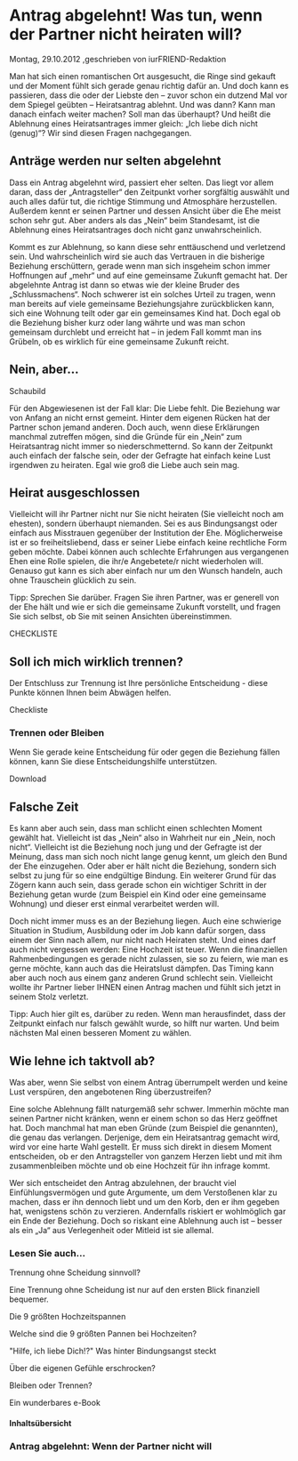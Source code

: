 # Antrag abgelehnt! Was tun, wenn der Partner nicht heiraten will?

Montag, 29.10.2012 ,geschrieben von iurFRIEND-Redaktion

Man hat sich einen romantischen Ort ausgesucht, die Ringe sind gekauft und der Moment fühlt sich gerade genau richtig dafür an. Und doch kann es passieren, dass die oder der Liebste den – zuvor schon ein dutzend Mal vor dem Spiegel geübten – Heiratsantrag ablehnt. Und was dann? Kann man danach einfach weiter machen? Soll man das überhaupt? Und heißt die Ablehnung eines Heiratsantrages immer gleich: „Ich liebe dich nicht (genug)“? Wir sind diesen Fragen nachgegangen.

## Anträge werden nur selten abgelehnt

Dass ein Antrag abgelehnt wird, passiert eher selten. Das liegt vor allem daran, dass der „Antragsteller“ den Zeitpunkt vorher sorgfältig auswählt und auch alles dafür tut, die richtige Stimmung und Atmosphäre herzustellen. Außerdem kennt er seinen Partner und dessen Ansicht über die Ehe meist schon sehr gut. Aber anders als das „Nein“ beim Standesamt, ist die Ablehnung eines Heiratsantrages doch nicht ganz unwahrscheinlich.

Kommt es zur Ablehnung, so kann diese sehr enttäuschend und verletzend sein. Und wahrscheinlich wird sie auch das Vertrauen in die bisherige Beziehung erschüttern, gerade wenn man sich insgeheim schon immer Hoffnungen auf „mehr“ und auf eine gemeinsame Zukunft gemacht hat. Der abgelehnte Antrag ist dann so etwas wie der kleine Bruder des „Schlussmachens“. Noch schwerer ist ein solches Urteil zu tragen, wenn man bereits auf viele gemeinsame Beziehungsjahre zurückblicken kann, sich eine Wohnung teilt oder gar ein gemeinsames Kind hat. Doch egal ob die Beziehung bisher kurz oder lang währte und was man schon gemeinsam durchlebt und erreicht hat – in jedem Fall kommt man ins Grübeln, ob es wirklich für eine gemeinsame Zukunft reicht.

## Nein, aber...

Schaubild

Für den Abgewiesenen ist der Fall klar: Die Liebe fehlt. Die Beziehung war von Anfang an nicht ernst gemeint. Hinter dem eigenen Rücken hat der Partner schon jemand anderen. Doch auch, wenn diese Erklärungen manchmal zutreffen mögen, sind die Gründe für ein „Nein“ zum Heiratsantrag nicht immer so niederschmetternd. So kann der Zeitpunkt auch einfach der falsche sein, oder der Gefragte hat einfach keine Lust irgendwen zu heiraten. Egal wie groß die Liebe auch sein mag.

## Heirat ausgeschlossen

Vielleicht will ihr Partner nicht nur Sie nicht heiraten (Sie vielleicht noch am ehesten), sondern überhaupt niemanden. Sei es aus Bindungsangst oder einfach aus Misstrauen gegenüber der Institution der Ehe. Möglicherweise ist er so freiheitsliebend, dass er seiner Liebe einfach keine rechtliche Form geben möchte. Dabei können auch schlechte Erfahrungen aus vergangenen Ehen eine Rolle spielen, die ihr/e Angebetete/r nicht wiederholen will. Genauso gut kann es sich aber einfach nur um den Wunsch handeln, auch ohne Trauschein glücklich zu sein.

Tipp: Sprechen Sie darüber. Fragen Sie ihren Partner, was er generell von der Ehe hält und wie er sich die gemeinsame Zukunft vorstellt, und fragen Sie sich selbst, ob Sie mit seinen Ansichten übereinstimmen.

CHECKLISTE

## Soll ich mich wirklich trennen?

Der Entschluss zur Trennung ist Ihre persönliche Entscheidung - diese Punkte können Ihnen beim Abwägen helfen.

Checkliste

### Trennen oder Bleiben

Wenn Sie gerade keine Entscheidung für oder gegen die Beziehung fällen können, kann Sie diese Entscheidungshilfe unterstützen.

Download

## Falsche Zeit

Es kann aber auch sein, dass man schlicht einen schlechten Moment gewählt hat. Vielleicht ist das „Nein“ also in Wahrheit nur ein „Nein, noch nicht“. Vielleicht ist die Beziehung noch jung und der Gefragte ist der Meinung, dass man sich noch nicht lange genug kennt, um gleich den Bund der Ehe einzugehen. Oder aber er hält nicht die Beziehung, sondern sich selbst zu jung für so eine endgültige Bindung. Ein weiterer Grund für das Zögern kann auch sein, dass gerade schon ein wichtiger Schritt in der Beziehung getan wurde (zum Beispiel ein Kind oder eine gemeinsame Wohnung) und dieser erst einmal verarbeitet werden will.

Doch nicht immer muss es an der Beziehung liegen. Auch eine schwierige Situation in Studium, Ausbildung oder im Job kann dafür sorgen, dass einem der Sinn nach allem, nur nicht nach Heiraten steht. Und eines darf auch nicht vergessen werden: Eine Hochzeit ist teuer. Wenn die finanziellen Rahmenbedingungen es gerade nicht zulassen, sie so zu feiern, wie man es gerne möchte, kann auch das die Heiratslust dämpfen. Das Timing kann aber auch noch aus einem ganz anderen Grund schlecht sein. Vielleicht wollte ihr Partner lieber IHNEN einen Antrag machen und fühlt sich jetzt in seinem Stolz verletzt.

Tipp: Auch hier gilt es, darüber zu reden. Wenn man herausfindet, dass der Zeitpunkt einfach nur falsch gewählt wurde, so hilft nur warten. Und beim nächsten Mal einen besseren Moment zu wählen.

## Wie lehne ich taktvoll ab?

Was aber, wenn Sie selbst von einem Antrag überrumpelt werden und keine Lust verspüren, den angebotenen Ring überzustreifen?

Eine solche Ablehnung fällt naturgemäß sehr schwer. Immerhin möchte man seinen Partner nicht kränken, wenn er einem schon so das Herz geöffnet hat. Doch manchmal hat man eben Gründe (zum Beispiel die genannten), die genau das verlangen. Derjenige, dem ein Heiratsantrag gemacht wird, wird vor eine harte Wahl gestellt. Er muss sich direkt in diesem Moment entscheiden, ob er den Antragsteller von ganzem Herzen liebt und mit ihm zusammenbleiben möchte und ob eine Hochzeit für ihn infrage kommt.

Wer sich entscheidet den Antrag abzulehnen, der braucht viel Einfühlungsvermögen und gute Argumente, um dem Verstoßenen klar zu machen, dass er ihn dennoch liebt und um den Korb, den er ihm gegeben hat, wenigstens schön zu verzieren. Andernfalls riskiert er wohlmöglich gar ein Ende der Beziehung. Doch so riskant eine Ablehnung auch ist – besser als ein „Ja“ aus Verlegenheit oder Mitleid ist sie allemal.

### Lesen Sie auch...

Trennung ohne Scheidung sinnvoll?

Eine Trennung ohne Scheidung ist nur auf den ersten Blick finanziell bequemer.

Die 9 größten Hochzeitspannen

Welche sind die 9 größten Pannen bei Hochzeiten?

"Hilfe, ich liebe Dich!?" Was hinter Bindungsangst steckt

Über die eigenen Gefühle erschrocken?

Bleiben oder Trennen?

Ein wunderbares e-Book

#### Inhaltsübersicht

### Antrag abgelehnt: Wenn der Partner nicht will